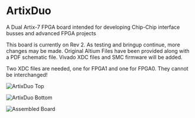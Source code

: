 # ArtixDuo
A Dual Artix-7 FPGA board intended for developing Chip-Chip interface busses and advanced FPGA projects

This board is currently on Rev 2. As testing and bringup continue, more changes may be made. Original Altium Files have been provided along with a PDF schematic file. Vivado XDC files and SMC firmware will be added. 

Two XDC files are needed, one for FPGA1 and one for FPGA0. They cannot be interchanged!


![ArtixDuo Top](https://i.imgur.com/a/yqzlAJK.png)

![ArtixDuo Bottom](https://imgur.com/jNDjfVh.png)

![Assembled Board](https://i.imgur.com/a/e3cQS18.jpg)
